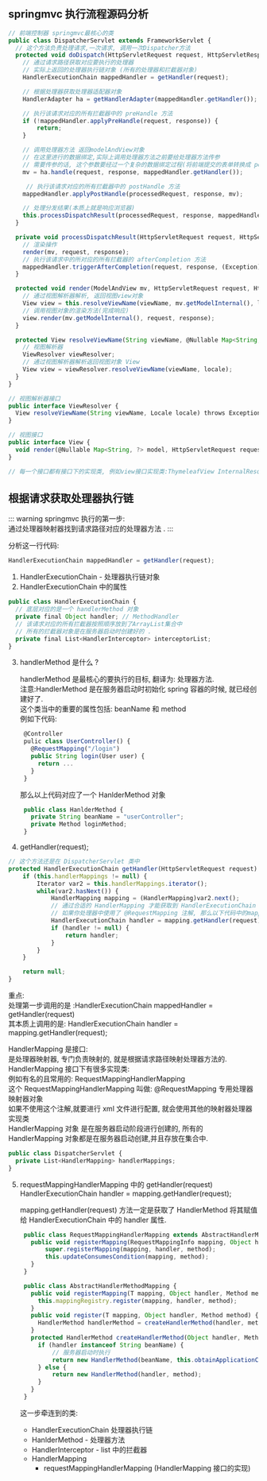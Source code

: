 ## springmvc 执行流程源码分析

```js
// 前端控制器 springmvc最核心的类
public class DispatcherServlet extends FrameworkServlet {
  // 这个方法负责处理请求,一次请求, 调用一次Dispatcher方法
  protected void doDispatch(HttpServletRequest request, HttpServletResponse response) throws Exception {
    // 通过请求路径获取对应要执行的处理器
    // 实际上返回的处理器执行链对象 (所有的处理器和拦截器对象)
    HandlerExecutionChain mappedHandler = getHandler(request);

    // 根据处理器获取处理器适配器对象
    HandlerAdapter ha = getHandlerAdapter(mappedHandler.getHandler()); // handler就是controller

    // 执行该请求对应的所有拦截器中的 preHandle 方法
    if (!mappedHandler.applyPreHandle(request, response)) {
        return;
    }

    // 调用处理器方法 返回modelAndView对象
    // 在这里进行的数据绑定,实际上调用处理器方法之前要给处理器方法传参
    // 需要传参的话, 这个参数要经过一个复杂的数据绑定过程(将前端提交的表单转换成 pojo 对象)
    mv = ha.handle(request, response, mappedHandler.getHandler());

     // 执行该请求对应的所有拦截器中的 postHandle 方法
    mappedHandler.applyPostHandle(processedRequest, response, mv);

    // 处理分发结果(本质上就是响应浏览器)
    this.processDispatchResult(processedRequest, response, mappedHandler, mv, (Exception)dispatchException);
  }

  private void processDispatchResult(HttpServletRequest request, HttpServletResponse response, @Nullable HandlerExecutionChain mappedHandler, @Nullable ModelAndView mv, @Nullable Exception exception) throws Exception {
    // 渲染操作
    render(mv, request, response);
    // 执行该请求中的所对应的所有拦截器的 afterCompletion 方法
    mappedHandler.triggerAfterCompletion(request, response, (Exception)null);
  }

  protected void render(ModelAndView mv, HttpServletRequest request, HttpServletResponse response) throws Exception {
    // 通过视图解析器解析, 返回视图view对象
    View view = this.resolveViewName(viewName, mv.getModelInternal(), locale, request);
    // 调用视图对象的渲染方法(完成响应)
    view.render(mv.getModelInternal(), request, response);
  }

  protected View resolveViewName(String viewName, @Nullable Map<String, Object> model, Locale locale, HttpServletRequest request) throws Exception {
    // 视图解析器
    ViewResolver viewResolver;
    // 通过视图解析器解析返回视图对象 View
    View view = viewResolver.resolveViewName(viewName, locale);
  }
}

// 视图解析器接口
public interface ViewResolver {
  View resolveViewName(String viewName, Locale locale) throws Exception;
}

// 视图接口
public interface View {
  void render(@Nullable Map<String, ?> model, HttpServletRequest request, HttpServletResponse response) throws Exception;
}

// 每一个接口都有接口下的实现类, 例如view接口实现类:ThymeleafView InternalResourceView

```

## 根据请求获取处理器执行链

::: warning
springmvc 执行的第一步: <br>
通过处理器映射器找到请求路径对应的处理器方法 .
:::

分析这一行代码:

```js
HandlerExecutionChain mappedHandler = getHandler(request);
```

1. HandlerExecutionChain - 处理器执行链对象
2. HandlerExecutionChain 中的属性

```js
public class HandlerExecutionChain {
  // 底层对应的是一个 handlerMethod 对象
  private final Object handler; // MethodHandler
  // 该请求对应的所有拦截器按照顺序放到了ArrayList集合中
  // 所有的拦截器对象是在服务器启动时创建好的 .
  private final List<HandlerInterceptor> interceptorList;
}
```

3. handlerMethod 是什么 ?

   handlerMethod 是最核心的要执行的目标, 翻译为: 处理器方法. <br>
   注意:HandlerMethod 是在服务器启动时初始化 spring 容器的时候, 就已经创建好了. <br>
   这个类当中的重要的属性包括: beanName 和 method <br>
   例如下代码:

   ```js
    @Controller
    pulic class UserController() {
      @RequestMapping("/login")
      public String login(User user) {
        return ...
      }
    }
   ```

   那么以上代码对应了一个 HanlderMethod 对象 <br>

   ```js
    public class HanlderMethod {
      private String beanName = "userController";
      private Method loginMethod;
    }
   ```

4. getHandler(request);

```js
// 这个方法还是在 DispatcherServlet 类中
protected HandlerExecutionChain getHandler(HttpServletRequest request) throws Exception {
    if (this.handlerMappings != null) {
        Iterator var2 = this.handlerMappings.iterator();
        while(var2.hasNext()) {
            HandlerMapping mapping = (HandlerMapping)var2.next();
            // 通过合适的 HandlerMapping 才能获取到 HandlerExecutionChain 对象
            // 如果你处理器中使用了 @RequestMapping 注解, 那么以下代码中的mapping是: requestMappingHandlerMapping
            HandlerExecutionChain handler = mapping.getHandler(request);
            if (handler != null) {
                return handler;
            }
        }
    }

    return null;
}
```

重点: <br>
处理第一步调用的是 :HandlerExecutionChain mappedHandler = getHandler(request) <br>
其本质上调用的是: HandlerExecutionChain handler = mapping.getHandler(request);

HandlerMapping 是接口: <br>
是处理器映射器, 专门负责映射的, 就是根据请求路径映射处理器方法的. <br>
HandlerMapping 接口下有很多实现类: <br>
例如有名的且常用的: RequestMappingHandlerMapping <br>
这个 RequestMappingHandlerMapping 叫做: @RequestMapping 专用处理器映射器对象 <br>
如果不使用这个注解,就要进行 xml 文件进行配置, 就会使用其他的映射器处理器实现类 <br>
HandlerMapping 对象 是在服务器启动阶段进行创建的, 所有的 HandlerMapping 对象都是在服务器启动创建,并且存放在集合中. <br>

```js
public class DispatcherServlet {
  private List<HandlerMapping> handlerMappings;
}
```

5. requestMappingHandlerMapping 中的 getHandler(request)
   HandlerExecutionChain handler = mapping.getHandler(request); <br>

   mapping.getHandler(request) 方法一定是获取了 HandlerMethod 将其赋值给 HandlerExecutionChain 中的 handler 属性.

   ```js
    public class RequestMappingHandlerMapping extends AbstractHandlerMethodMapping {
      public void registerMapping(RequestMappingInfo mapping, Object handler, Method method) {
          super.registerMapping(mapping, handler, method);
          this.updateConsumesCondition(mapping, method);
      }
    }

    public class AbstractHandlerMethodMapping {
      public void registerMapping(T mapping, Object handler, Method method) {
        this.mappingRegistry.register(mapping, handler, method);
      }
      public void register(T mapping, Object handler, Method method) {
        HandlerMethod handlerMethod = createHandlerMethod(handler, method);
      }
      protected HandlerMethod createHandlerMethod(Object handler, Method method) {
        if (handler instanceof String beanName) {
            // 服务器启动时执行
            return new HandlerMethod(beanName, this.obtainApplicationContext().getAutowireCapableBeanFactory(), this.obtainApplicationContext(), method);
        } else {
            return new HandlerMethod(handler, method);
        }
      }
    }

   ```

   这一步牵连到的类: <br>

   - HandlerExecutionChain 处理器执行链
   - HanlderMethod - 处理器方法
   - HandlerInterceptor - list 中的拦截器
   - HandlerMapping
     - requestMappingHandlerMapping (HandlerMapping 接口的实现)
